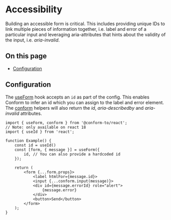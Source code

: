 # Accessibility

Building an accessible form is critical. This includes providing unique IDs to link multiple pieces of information together, i.e. label and error of a particular input and leveraging aria-attributes that hints about the validity of the input, i.e. _aria-invalid_.

<!-- aside -->

## On this page

- [Configuration](#configuration)

<!-- /aside -->

## Configuration

The [useForm](/packages/conform-react/README.md#useform) hook accepts an `id` as part of the config. This enables Conform to infer an id which you can assign to the label and error element. The [conform](/packages/conform-react/README.md#conform) helpers will also return the _id_, _aria-describedby_ and _aria-invalid_ attributes.

```tsx
import { useForm, conform } from '@conform-to/react';
// Note: only available on react 18
import { useId } from 'react';

function Example() {
    const id = useId()
    const [form, { message }] = useForm({
        id, // You can also provide a hardcoded id
    });

    return (
        <form {...form.props}>
            <label htmlFor={message.id}>
            <input {...conform.input(message)}>
            <div id={message.errorId} role="alert">
                {message.error}
            </div>
            <button>Send</button>
        </form>
    );
}
```
